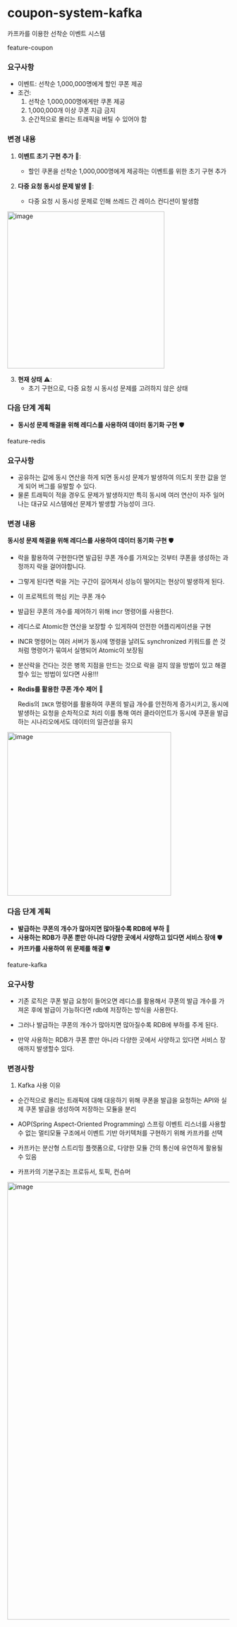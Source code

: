 # coupon-system-kafka
카프카를 이용한 선착순 이벤트 시스템


feature-coupon

### 요구사항

- 이벤트: 선착순 1,000,000명에게 할인 쿠폰 제공
- 조건:
  1. 선착순 1,000,000명에게만 쿠폰 제공
  2. 1,000,000개 이상 쿠폰 지급 금지
  3. 순간적으로 몰리는 트래픽을 버틸 수 있어야 함

### 변경 내용

1. **이벤트 초기 구현 추가** 🚀:
   - 할인 쿠폰을 선착순 1,000,000명에게 제공하는 이벤트를 위한 초기 구현 추가

2. **다중 요청 동시성 문제 발생** 🚧:
   - 다중 요청 시 동시성 문제로 인해 쓰레드 간 레이스 컨디션이 발생함

<img width="356" alt="image" src="https://github.com/seongHyun-Min/coupon-system-kafka/assets/112048126/35bb010d-7bca-4f8f-bb70-71b1cfa695f9">

3. **현재 상태** ⚠️:
   - 초기 구현으로, 다중 요청 시 동시성 문제를 고려하지 않은 상태

### 다음 단계 계획

- **동시성 문제 해결을 위해 레디스를 사용하여 데이터 동기화 구현** 🛡


feature-redis

### 요구사항

- 공유하는 값에 동시 연산을 하게 되면 동시성 문제가 발생하여 의도치 못한 값을 얻게 되어 버그를 유발할 수 있다.
- 물론 트래픽이 적을 경우도 문제가 발생하지만 특히 동시에 여러 연산이 자주 일어나는 대규모 시스템에선 문제가 발생할 가능성이 크다.

### 변경 내용

**동시성 문제 해결을 위해 레디스를 사용하여 데이터 동기화 구현** 🛡

  - 락을 활용하여 구현한다면 발급된 쿠폰 개수를 가져오는 것부터 쿠폰을 생성하는 과정까지 락을 걸어야합니다.

   - 그렇게 된다면 락을 거는 구간이 길어져서 성능이 떨어지는 현상이 발생하게 된다.

   - 이 프로젝트의 핵심 키는 쿠폰 개수
   - 발급된 쿠폰의 개수를 제어하기 위해 incr 명령어를 사용한다.

   -  레디스로 Atomic한 연산을 보장할 수 있게하여 안전한 어플리케이션을 구현

   -  INCR 명령어는 여러 서버가 동시에 명령을 날려도 synchronized 키워드를 쓴 것 처럼 명령어가 묶여서 실행되어 Atomic이 보장됨
    
   -  분산락을 건다는 것은 병목 지점을 만드는 것으로 락을 걸지 않을 방법이 있고 해결할수 있는 방법이 있다면 사용!!!

- **Redis를 활용한 쿠폰 개수 제어** 🚀

   Redis의 `INCR` 명령어를 활용하여 쿠폰의 발급 개수를 안전하게 증가시키고, 동시에 발생하는 요청을 순차적으로 처리
 이를 통해 여러 클라이언트가 동시에 쿠폰을 발급하는 시나리오에서도 데이터의 일관성을 유지


<img width="371" alt="image" src="https://github.com/seongHyun-Min/coupon-system-kafka/assets/112048126/4682b21d-a53e-4e5a-a624-bd6e61ef2d6f">


### 다음 단계 계획

- **발급하는 쿠폰의 개수가 많아지면 많아질수록 RDB에 부하**  🚧
- **사용하는 RDB가 쿠폰 뿐만 아니라 다양한 곳에서 사양하고 있다면 서비스 장애** 🛡
- **카프카를 사용하여 위 문제를 해결** 🛡


feature-kafka

### 요구사항

- 기존 로직은 쿠폰 발급 요청이 들어오면 레디스를 활용해서 쿠폰의 발급 개수를 가져온 후에 발급이 가능하다면 rdb에 저장하는 방식을 사용한다.

- 그러나 발급하는 쿠폰의 개수가 많아지면 많아질수록 RDB에 부하를 주게 된다.
- 만약 사용하는 RDB가 쿠폰 뿐만 아니라 다양한 곳에서 사양하고 있다면 서비스 장애까지 발생할수 있다.

### 변경사항


1. Kafka 사용 이유

- 순간적으로 몰리는 트래픽에 대해 대응하기 위해 쿠폰을 발급을 요청하는 API와 실제 쿠폰 발급을 생성하여 저장하는 모듈을 분리 
- AOP(Spring Aspect-Oriented Programming) 스프링 이벤트 리스너를 사용할 수 없는 멀티모듈 구조에서
 이벤트 기반 아키텍처를 구현하기 위해 카프카를 선택

- 카프카는 분산형 스트리밍 플랫폼으로, 다양한 모듈 간의 통신에 유연하게 활용될 수 있음	
- 카프카의 기본구조는 프로듀서, 토픽, 컨슈머 

<img width="992" alt="image" src="https://github.com/seongHyun-Min/coupon-system-kafka/assets/112048126/9b28ae86-df01-49cd-ac35-a971541f9616">


